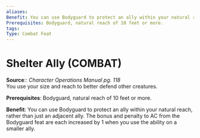 ```yaml
---
aliases: 
Benefit: You can use Bodyguard to protect an ally within your natural reach, rather than just an adjacent ally. The bonus and penalty to AC from the Bodyguard feat are each increased by 1 when you use the ability on a smaller ally.
Prerequisites: Bodyguard, natural reach of 10 feet or more.
tags: 
Type: Combat Feat
---
```


# Shelter Ally (COMBAT)

**Source**:: _Character Operations Manual pg. 118_  
You use your size and reach to better defend other creatures.

**Prerequisites**: Bodyguard, natural reach of 10 feet or more.

**Benefit**: You can use Bodyguard to protect an ally within your natural reach, rather than just an adjacent ally. The bonus and penalty to AC from the Bodyguard feat are each increased by 1 when you use the ability on a smaller ally.
